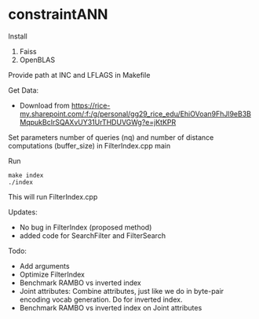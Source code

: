 # constraintANN

Install 
1) Faiss
2) OpenBLAS

Provide path at INC and LFLAGS in Makefile

Get Data:

- Download from https://rice-my.sharepoint.com/:f:/g/personal/gg29_rice_edu/EhiOVoan9FhJl9eB3BMqpukBcIrSQAXvUY31UrTHDUVGWg?e=jKtKPR

Set parameters number of queries (nq) and number of distance computations (buffer_size) in FilterIndex.cpp main

Run
```
make index
./index
```
This will run FilterIndex.cpp


Updates:
- No bug in FilterIndex (proposed method)
- added code for SearchFilter and FilterSearch

Todo: 
- Add arguments
- Optimize FilterIndex
- Benchmark RAMBO vs inverted index
- Joint attributes: Combine attributes, just like we do in byte-pair encoding vocab generation. Do for inverted index.
- Benchmark RAMBO vs inverted index on Joint attributes
